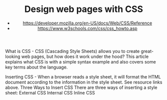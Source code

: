 <html>
   <head>
      <title>Reading-05</title>
   </head>
   <body>
      <header>
         <h1>Design web pages with CSS</h1>
         <nav>
            <ul>
               <li><a href="/">https://developer.mozilla.org/en-US/docs/Web/CSS/Reference</a></li>
               <li><a href="/">https://www.w3schools.com/css/css_howto.asp<a></li>
            </ul>
         </nav>
      </header>
      <main>
         <section>
            <p> What is CSS - CSS (Cascading Style Sheets) allows you to create great-looking web pages, but how does it work under the hood? This article explains what CSS is with a simple syntax example and also covers some key terms about the language. </p>
         </section>
         <p> Inserting CSS - When a browser reads a style sheet, it will format the HTML document according to the information in the style sheet. See resource links above.
            Three Ways to Insert CSS
            There are three ways of inserting a style sheet:
            External CSS
            Internal CSS
            Inline CSS 
         </p>
         </section>
      </main>
      <footer>
      </footer>
   </body>
</html>